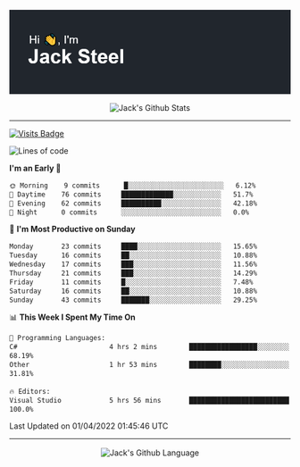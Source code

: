 <p align="center">
  <img align="center" src="https://github.com/JackSteel97/JackSteel97/blob/main/header.png?raw=true" alt="Hi, I'm Jack Steel" /> 
 </p>
<p align="center">
 <img align="center" src="https://github-readme-stats.vercel.app/api?username=jacksteel97&show_icons=true&count_private=true&theme=dracula" alt="Jack's Github Stats" /> 
</p>

<hr/>

[![Visits Badge](https://badges.pufler.dev/visits/JackSteel97/JackSteel97?color=blue&label=Profile%20Visits)](https://github.com/JackSteel97)
<!--START_SECTION:waka-->
![Lines of code](https://img.shields.io/badge/From%20Hello%20World%20I%27ve%20Written-907%20Thousand%20lines%20of%20code-blue)

**I'm an Early 🐤** 

```text
🌞 Morning    9 commits      █░░░░░░░░░░░░░░░░░░░░░░░░   6.12% 
🌆 Daytime    76 commits     █████████████░░░░░░░░░░░░   51.7% 
🌃 Evening    62 commits     ██████████░░░░░░░░░░░░░░░   42.18% 
🌙 Night      0 commits      ░░░░░░░░░░░░░░░░░░░░░░░░░   0.0%

```
📅 **I'm Most Productive on Sunday** 

```text
Monday       23 commits     ████░░░░░░░░░░░░░░░░░░░░░   15.65% 
Tuesday      16 commits     ██░░░░░░░░░░░░░░░░░░░░░░░   10.88% 
Wednesday    17 commits     ███░░░░░░░░░░░░░░░░░░░░░░   11.56% 
Thursday     21 commits     ███░░░░░░░░░░░░░░░░░░░░░░   14.29% 
Friday       11 commits     █░░░░░░░░░░░░░░░░░░░░░░░░   7.48% 
Saturday     16 commits     ██░░░░░░░░░░░░░░░░░░░░░░░   10.88% 
Sunday       43 commits     ███████░░░░░░░░░░░░░░░░░░   29.25%

```


📊 **This Week I Spent My Time On** 

```text
💬 Programming Languages: 
C#                       4 hrs 2 mins        █████████████████░░░░░░░░   68.19% 
Other                    1 hr 53 mins        ████████░░░░░░░░░░░░░░░░░   31.81%

🔥 Editors: 
Visual Studio            5 hrs 56 mins       █████████████████████████   100.0%

```


 Last Updated on 01/04/2022 01:45:46 UTC
<!--END_SECTION:waka-->

<hr/>

<p align="center">
    <img align="center" src="https://github-readme-stats.vercel.app/api/top-langs/?username=jacksteel97&langs_count=10&layout=compact&theme=dracula" alt="Jack's Github Language" /> 
</p>

